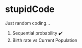 # stupidCode

Just random coding... <br>

1.  Sequential probability :heavy_check_mark:  <br>
2.  Birth rate vs Current Population <br>

